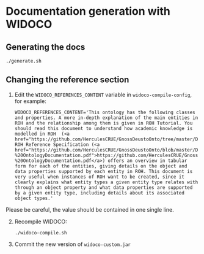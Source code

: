 # Documentation generation with WIDOCO

## Generating the docs

```
./generate.sh
```

## Changing the reference section

1. Edit the `WIDOCO_REFERENCES_CONTENT` variable in `widoco-compile-config`, for example:
    ```
    WIDOCO_REFERENCES_CONTENT='This ontology has the following classes and properties. A more in-depth explanation of the main entities in ROH and the relationship among them is given in ROH Tutorial. You should read this document to understand how academic knowledge is modelled in ROH  (<a href="https://github.com/HerculesCRUE/GnossDeustoOnto/tree/master/Documentation">https://github.com/HerculesCRUE/GnossDeustoOnto/tree/master/Documentation</a>). ROH Reference Specification (<a href="https://github.com/HerculesCRUE/GnossDeustoOnto/blob/master/Documentation/1-%20OntologyDocumentation.pdf">https://github.com/HerculesCRUE/GnossDeustoOnto/blob/master/Documentation/1-%20OntologyDocumentation.pdf</a>) offers an overview in tabular form for each of the entities, giving details on the object and data properties supported by each entity in ROH. This document is very useful when instances of ROH want to be created, since it clearly explains what entity types a given entity type relates with through an object property and what data properties are supported by a given entity type, including details about its associated object types.'
    ```

Please be careful, the value should be contained in one single line.

2. Recompile WIDOCO:
    ```
    ./widoco-compile.sh
    ```

3. Commit the new version of `widoco-custom.jar`
    